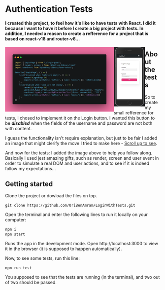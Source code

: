 ﻿
# Authentication Tests

<h4> I created this project, to feel how it's like to have tests with React. I did it because I want to have it before I create a big project with tests. In addition, I needed a reason to create a refference for a project that is based on react-v18 and router-v6...</h4>

<img src="src/assets/imgs/carbon2.png" width="70%" style="float: left"/><img src="src/assets/imgs/login-mobile.jpg" width="20%" style="float:left"/>

## About the tests
So to create my small refference for tests, I chosed to implement it on the Login button.
I wanted this button to be ***disabled*** when the fields of the username and password are not both with content.

I guess the functionality isn't require explanation, but just to be fair I added an image that might clerify the move I tried to make here - [Scroll up to see](#authentication-tests).

And now for the tests:
I added the image above to help you follow along.
Basically I used jest amazing gifts, such as render, screen and user event in order to simulate a real DOM and user actions, and to see if it is indeed follow my expectations...



## Getting started
Clone the project or dowload the files on top.
```
git clone https://github.com/OriBenAmram/LoginWithTests.git
```
Open the terminal and enter the following lines to run it locally on your computer:
```
npm i
npm start
```
Runs the app in the development mode. Open http://localhost:3000 to view it in the browser (it is supposed to happen automatically).

Now, to see some tests, run this line:
```
npm run test
```
You supposed to see that the tests are running (in the terminal), and two out of two should be passed. 
